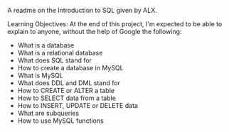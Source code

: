 A readme on the Introduction to SQL given by ALX.

Learning Objectives:
At the end of this project, I'm expected to be able to explain to anyone, without the help of Google the following:
* What is a database
* What is a relational database
* What does SQL stand for
* How to create a database in MySQL
* What is MySQL
* What does DDL and DML stand for
* How to CREATE or ALTER a table
* How to SELECT data from a table
* How to INSERT, UPDATE or DELETE data
* What are subqueries
* How to use MySQL functions
